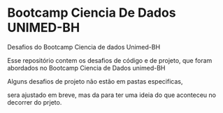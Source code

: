 # Bootcamp Ciencia De Dados UNIMED-BH


Desafios do Bootcamp Ciencia de dados Unimed-BH


Esse repositório contem os desafios de código e de projeto, que foram abordados no Bootcamp Ciencia de Dados unimed-BH

Alguns desafios de projeto não estão em pastas especificas, 

sera ajustado em breve, mas da para ter uma ideia 
do que aconteceu no decorrer do prjeto.
